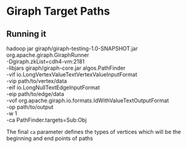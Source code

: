 # Giraph Target Paths

## Running it

 hadoop jar giraph/giraph-testing-1.0-SNAPSHOT.jar org.apache.giraph.GiraphRunner \
  -Dgiraph.zkList=cdh4-vm:2181 \
  -libjars giraph/giraph-core.jar algos.PathFinder \
  -vif io.LongVertexValueTextVertexValueInputFormat \
  -vip path/to/vertex/data \
  -eif io.LongNullTextEdgeInputFormat \
  -eip path/to/edge/data \
  -vof org.apache.giraph.io.formats.IdWithValueTextOutputFormat \
  -op path/to/output\
  -w 1 \
  -ca PathFinder.targets=Sub:Obj

 The final `ca` parameter defines the types of vertices which will be the beginning and end points of paths
